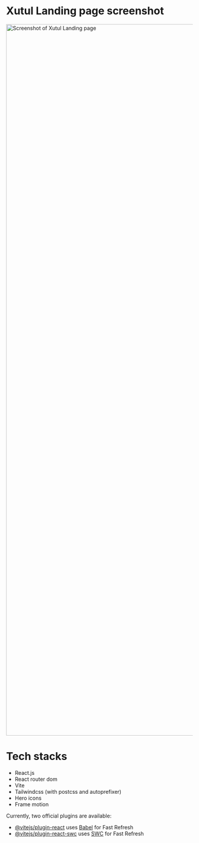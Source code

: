 # Xutul Landing page screenshot
<img width="1920px" alt="Screenshot of Xutul Landing page" src="https://github.com/OthyTenk/xutul-web/blob/main/screenshot/screenshot.png">

# Tech stacks
- React.js
- React router dom
- Vite
- Tailwindcss (with postcss and autoprefixer)
- Hero icons
- Frame motion

Currently, two official plugins are available:

- [@vitejs/plugin-react](https://github.com/vitejs/vite-plugin-react/blob/main/packages/plugin-react/README.md) uses [Babel](https://babeljs.io/) for Fast Refresh
- [@vitejs/plugin-react-swc](https://github.com/vitejs/vite-plugin-react-swc) uses [SWC](https://swc.rs/) for Fast Refresh
